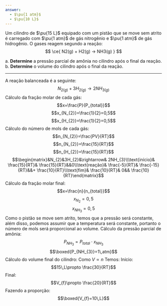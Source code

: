 ```yaml
---
answer:
  - $\pu{1 atm}$
  - $\pu{10 L}$ 
---
```


Um cilindro de $\pu{15 L}$ equipado com um pistão que se move sem atrito é carregado com $\pu{1 atm}$ de gás nitrogênio e $\pu{1 atm}$ de gás hidrogênio. O gases reagem segundo a reação:
$$
    \ce{ N2(g) + H2(g) -> NH3(g) }
$$

a. **Determine** a pressão parcial de amônia no cilindro após o final da reação.
b. **Determine** o volume do cilindro após o final da reação.

---

A reação balanceada é a seguinte:
$$N_{2(g)}+3H_{2(g)}\rightarrow 2NH_{3(g)}$$
Cálculo da fração molar de cada gás:
$$x=\frac{P}{P_{total}}$$
$$x_{N_{2}}=\frac{1}{2}=0,5$$
$$x_{H_{2}}=\frac{1}{2}=0,5$$
Cálculo do número de mols de cada gás:
$$n_{N_{2}}=\frac{PV}{RT}$$
$$n_{N_{2}}=\frac{15}{RT}$$
$$n_{H_{2}}=\frac{15}{RT}$$
$$\begin{matrix}&N_{2}&3H_{2}&\rightarrow& 2NH_{3}\\\text{início}& \frac{15}{RT}& \frac{15}{RT}&&0\\\text{reação}& \frac{-5}{RT}& \frac{-15}{RT}&&+ \frac{10}{RT}\\\text{fim}& \frac{10}{RT}& 0&& \frac{10}{RT}\end{matrix}$$
Cálculo da fração molar final:
$$x=\frac{n}{n_{total}}$$
$$x_{N_{2}}=0,5$$
$$x_{NH_{3}}=0,5$$
Como o pistão se move sem atrito, temos que a pressão será constante, além disso, podemos assumir que a temperatura será constante, portanto o número de mols será proporcional ao volume.
Cálculo da pressão parcial de amônia:
$$P_{NH_{3}}=P_{total}\cdot x_{NH_{3}}$$
$$\boxed{P_{NH_{3}}=1\,atm}$$
Cálculo do volume final do cilindro:
Como $V\propto n$
Temos:
Início:
$$15\,L\propto \frac{30}{RT}$$
Final:
$$V_{f}\propto \frac{20}{RT}$$Fazendo a proporção:
$$\boxed{V_{f}=10\,L}$$

